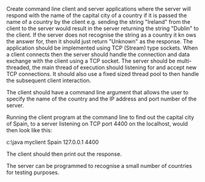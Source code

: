 Create command line client and server applications where the server will respond with the name of the capital city of a country if it is passed the name of a country by the client e.g. sending the string "Ireland" from the client to the server would result in the server returning the string "Dublin" to the client. If the server does not recognise the string as a country it kn ows the answer for, then it should just return "Unknown" as the response. The application should be implemented using TCP (Stream) type sockets. When a client connects then the server should handle the connection and data exchange with the client using a TCP socket. The server should be multi-threaded, the main thread of execution should listening for and accept new TCP connections. It should also use a fixed sized thread pool to then handle the subsequent client interaction.

The client should have a command line argument that allows the user to specify the name of the country and the IP address and port number of the server.

Running the client program at the command line to find out the capital city of Spain, to a server listening on TCP port 4400 on the localhost, would then look like this:

c:\java myclient Spain 127.0.0.1 4400

The client should then print out the response.

The server can be programmed to recognise a small number of countries for testing purposes.